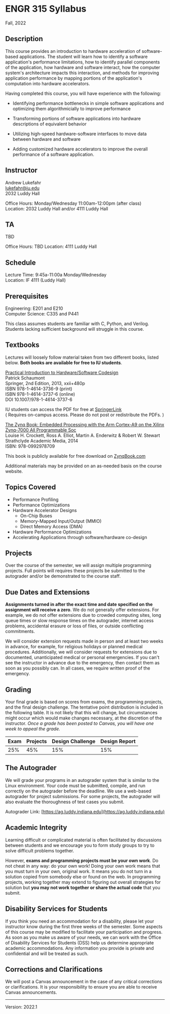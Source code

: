 # ENGR 315  Syllabus

Fall, 2022

## Description

This course provides an introduction to hardware acceleration of software-based
applications.  The student will learn how to identify a software application's
performance limitations, how to identify parallel components of the application,
how hardware and software interact, how the computer system's architecture
impacts this interaction, and methods for improving application performance by
mapping portions of the application's computation into hardware accelerators. 

Having completed this course, you will have experience with the following: 

 * Identifying performance bottlenecks in simple software applications and
    optimizing them algorithmicially to improve performance
 
 * Transforming portions of software applications into hardware 
    descriptions of equivalent behavior

 * Utilizing high-speed hardware-software interfaces to move data between
    hardware and software

 * Adding customized hardware accelerators to improve the overall performance of a
    software application.  

## Instructor

Andrew Lukefahr  
lukefahr@iu.edu  
2032 Luddy Hall  

Office Hours:  Monday/Wednesday 11:00am-12:00pm (after class)\
Location:  2032 Luddy Hall and/or 4111 Luddy Hall

## TA

TBD

Office Hours: TBD
Location: 4111 Luddy Hall

## Schedule

Lecture Time:  9:45a-11:00a Monday/Wednesday\
Location: IF 4111 (Luddy Hall)

<!-- Lab Time:  9:10-10:00am Friday\
Location: IF 4111 (Luddy Hall)   
-->

## Prerequisites

Engineering:  E201 and E210  
Computer Science:  C335 and P441 

This class assumes students are familiar with C, Python, and Verilog. 
Students lacking sufficient background will struggle in this course. 

## Textbooks

Lectures will loosely follow material taken from two different books, listed
below.  **Both books are available for free to IU students**.

[Practical Introduction to Hardware/Software Codesign](http://link.springer.com/book/10.1007/978-1-4614-3737-6)  
Patrick Schaumont  
Springer, 2nd Edition, 2013, xxii+480p   
ISBN 978-1-4614-3736-9 (print)   
ISBN 978-1-4614-3737-6 (online)   
DOI 10.1007/978-1-4614-3737-6   

IU students can access the PDF for free at [SpringerLink](http://link.springer.com/book/10.1007/978-1-4614-3737-6)  
( Requires on-campus access.  Please do not post or redistribute the PDFs. )


[The Zynq Book: Embedded Processing with the Arm Cortex-A9 on the Xilinx
Zynq-7000 All Programmable Soc](http://www.zynqbook.com)   
Louise H. Crockett, Ross A. Elliot, Martin A. Enderwitz & Robert W. Stewart   
Strathclyde Academic Media, 2014   
ISBN: 978-0992978709  

This book is publicly available for free download on [ZynqBook.com](http://www.zynqbook.com)   

Additional materials may be provided on an as-needed basis on the course website.

## Topics Covered

* Performance Profiling
* Performance Optimizations 
* Hardware Accelerator Designs
  * On-Chip Buses
  * Memory-Mapped Input/Output (MMIO)
  * Direct Memory Access (DMA)
* Hardware Performance Optimizations
* Accelerating Applications through software/hardware co-design 

## Projects

Over the course of the semester, we will assign multiple programming projects.
Full points will requires these projects be submitted to the autograder and/or be
demonstrated to the course staff. 

## Due Dates and Extensions

**Assignments turned in after the exact time and date specified on the
assignment will receive a zero**. We do not generally offer extensions. For
example, we do not offer extensions due to crowded computing sites, long queue
times or slow response times on the autograder, internet access problems,
accidental erasure or loss of files, or outside conflicting commitments.

We will consider extension requests made in person and at least two weeks in
advance, for example, for religious holidays or planned medical procedures.
Additionally, we will consider requests for extensions due to documented,
unanticipated medical or personal emergencies. If you can't see the instructor
in advance due to the emergency, then contact them as soon as you possibly can.
In all cases, we require written proof of the emergency.

## Grading

Your final grade is based on scores from exams, the programming projects, and
the final design challenge. The tentative point distribution is included in the
following table. It is not likely that this will change, but circumstances might
occur which would make changes necessary, at the discretion of the instructor.
*Once a grade has been posted to Canvas, you will have one week to appeal the
grade.*

| Exam     | Projects  |  Design Challenge   | Design Report|
| -------- |  ---      | -------------       | --           |
|    25%   |  45%      |    15%              | 15%          |


## The Autograder

We will grade your programs in an autograder system that is similar to the Linux
environment. Your code must be submitted, compile, and run correctly on the
autograder before the deadline. We use a web-based autograder for project
submissions. For some projects, the autograder will also evaluate the
thoroughness of test cases you submit.

Autograder Link: [https://ag.luddy.indiana.edu](https://ag.luddy.indiana.edu)

## Academic Integrity

Learning difficult or complicated material is often facilitated by discussions
between students and we encourage you to form study groups to try to solve
difficult problems together.

However, **exams and programming projects must be your own work**. Do not cheat
in any way: do your own work! Doing your own work means that you must turn in
your own, original work. It means you do not turn in a solution copied from
somebody else or found on the web. In programming projects, working together may
extend to figuring out overall strategies for solution but **you may not work
together or share the actual code** that you submit.

## Disability Services for Students

If you think you need an accommodation for a disability, please let your
instructor know during the first three weeks of the semester. Some aspects of
this course may be modified to facilitate your participation and progress. As
soon as you make us aware of your needs, we can work with the Office of
Disability Services for Students (DSS) help us determine appropriate academic
accommodations. Any information you provide is private and confidential and will
be treated as such.

## Corrections and Clarifications

We will post a Canvas announcement in the case of any critical corrections or
clarifications. It is your responsibility to ensure you are able to receive
Canvas announcements.

----
Version: 2022.1

